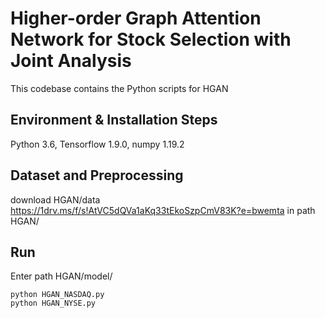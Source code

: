 # Higher-order Graph Attention Network for Stock Selection with Joint Analysis

This codebase contains the Python scripts for HGAN
## Environment & Installation Steps
Python 3.6, Tensorflow 1.9.0, numpy 1.19.2
## Dataset and Preprocessing
download HGAN/data https://1drv.ms/f/s!AtVC5dQVa1aKq33tEkoSzpCmV83K?e=bwemta in path HGAN/
## Run
Enter path HGAN/model/
  ```
  python HGAN_NASDAQ.py
  python HGAN_NYSE.py
  ```
